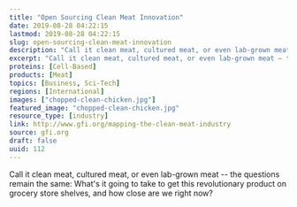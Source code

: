 ```yaml
---
title: "Open Sourcing Clean Meat Innovation"
date: 2019-08-28 04:22:15
lastmod: 2019-08-28 04:22:15
slug: open-sourcing-clean-meat-innovation
description: "Call it clean meat, cultured meat, or even lab-grown meat – the questions remain the same: What’s it going to take to get this revolutionary product on grocery store shelves, and how close are we right&nbsp;now?"
excerpt: "Call it clean meat, cultured meat, or even lab-grown meat – the questions remain the same: What’s it going to take to get this revolutionary product on grocery store shelves, and how close are we right&nbsp;now?"
proteins: [Cell-Based]
products: [Meat]
topics: [Business, Sci-Tech]
regions: [International]
images: ["chopped-clean-chicken.jpg"]
featured_image: "chopped-clean-chicken.jpg"
resource_type: [industry]
link: http://www.gfi.org/mapping-the-clean-meat-industry
source: gfi.org
draft: false
uuid: 112
---
```

Call it clean meat, cultured meat, or even lab-grown meat -- the
questions remain the same: What's it going to take to get this
revolutionary product on grocery store shelves, and how close are we
right now?
